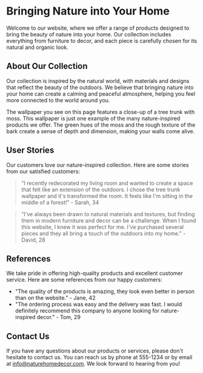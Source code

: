 <!--font:Montserrat-->

# Bringing Nature into Your Home

Welcome to our website, where we offer a range of products designed to bring the beauty of nature into your home. Our collection includes everything from furniture to decor, and each piece is carefully chosen for its natural and organic look.

## About Our Collection

Our collection is inspired by the natural world, with materials and designs that reflect the beauty of the outdoors. We believe that bringing nature into your home can create a calming and peaceful atmosphere, helping you feel more connected to the world around you.

The wallpaper you see on this page features a close-up of a tree trunk with moss. This wallpaper is just one example of the many nature-inspired products we offer. The green hues of the moss and the rough texture of the bark create a sense of depth and dimension, making your walls come alive.

## User Stories

Our customers love our nature-inspired collection. Here are some stories from our satisfied customers:

> "I recently redecorated my living room and wanted to create a space that felt like an extension of the outdoors. I chose the tree trunk wallpaper and it's transformed the room. It feels like I'm sitting in the middle of a forest!" - Sarah, 34

> "I've always been drawn to natural materials and textures, but finding them in modern furniture and decor can be a challenge. When I found this website, I knew it was perfect for me. I've purchased several pieces and they all bring a touch of the outdoors into my home." - David, 28

## References

We take pride in offering high-quality products and excellent customer service. Here are some references from our happy customers:

- "The quality of the products is amazing, they look even better in person than on the website." - Jane, 42
- "The ordering process was easy and the delivery was fast. I would definitely recommend this company to anyone looking for nature-inspired decor." - Tom, 29

## Contact Us

If you have any questions about our products or services, please don't hesitate to contact us. You can reach us by phone at 555-1234 or by email at info@naturehomedecor.com. We look forward to hearing from you!

<!--

Write me content for website with wallpaper which alt text is:

"A close-up of a tree trunk with moss"

The name/title of the page should not be 1:1 copy of the alt text but rather a real content of the website which is using this wallpaper.

- Use markdown format 
- Start with heading
- Heading should be short and concise
- The content should look like a real website 
- The website should not be about the wallpaper, wallpaper is just a related background
- Heading should be contain work "wallpaper" or "background"
- Include real sections like references, contact, user stories, etc. use things relevant to the page purpose.
- Feel free to use structure like headings, bullets, numbering, blockquotes, paragraphs, horizontal lines, etc.
- You can use formatting like bold or _italic_
- You can include UTF-8 emojis
- Links should be only #hash anchors (and you can refer to the document itself)
- Do not include images


---


# Nature-inspired Wallpaper for Your Home

Welcome to our website, where we offer a wide range of nature-inspired wallpapers for your home. Our wallpapers are designed to bring the beauty of the outdoors into your living space, creating a relaxing and calming atmosphere.

## About Our Wallpaper

Our wallpaper is made from high-quality materials that are durable and long-lasting. The design of each wallpaper is carefully chosen to create a natural and organic look, with textures and patterns that mimic the beauty of the natural world.

The wallpaper you see on this page features a close-up of a tree trunk with moss. This wallpaper is perfect for those who want to bring a touch of the forest into their home. The green hues of the moss and the rough texture of the bark create a sense of depth and dimension, making your walls come alive.

## User Stories

Our customers love our nature-inspired wallpapers. Here are some stories from our satisfied customers:

> "I recently redecorated my bedroom and wanted to create a peaceful and serene environment. I chose the tree trunk wallpaper and it's transformed my room. It feels like I'm sleeping in the middle of a forest!" - Sarah, 34

> "I've always loved the outdoors but live in a city apartment. When I found this wallpaper, I knew it was perfect for me. It's like having a little piece of nature right in my living room." - David, 28

## References

We take pride in offering high-quality products and excellent customer service. Here are some references from our happy customers:

- "The quality of the wallpaper is amazing, it looks even better in person than on the website." - Jane, 42
- "The ordering process was easy and the delivery was fast. I would definitely recommend this company to anyone looking for nature-inspired wallpaper." - Tom, 29

## Contact Us

If you have any questions about our products or services, please don't hesitate to contact us. You can reach us by phone at 555-1234 or by email at info@naturewallpaper.com. We look forward to hearing from you!


---


Heading should not include word "wallpaper". The website should not be about the wallpaper itself, wallpaper is just a related background, rewrite whole content.


---


# Bringing Nature into Your Home

Welcome to our website, where we offer a range of products designed to bring the beauty of nature into your home. Our collection includes everything from furniture to decor, and each piece is carefully chosen for its natural and organic look.

## About Our Collection

Our collection is inspired by the natural world, with materials and designs that reflect the beauty of the outdoors. We believe that bringing nature into your home can create a calming and peaceful atmosphere, helping you feel more connected to the world around you.

The wallpaper you see on this page features a close-up of a tree trunk with moss. This wallpaper is just one example of the many nature-inspired products we offer. The green hues of the moss and the rough texture of the bark create a sense of depth and dimension, making your walls come alive.

## User Stories

Our customers love our nature-inspired collection. Here are some stories from our satisfied customers:

> "I recently redecorated my living room and wanted to create a space that felt like an extension of the outdoors. I chose the tree trunk wallpaper and it's transformed the room. It feels like I'm sitting in the middle of a forest!" - Sarah, 34

> "I've always been drawn to natural materials and textures, but finding them in modern furniture and decor can be a challenge. When I found this website, I knew it was perfect for me. I've purchased several pieces and they all bring a touch of the outdoors into my home." - David, 28

## References

We take pride in offering high-quality products and excellent customer service. Here are some references from our happy customers:

- "The quality of the products is amazing, they look even better in person than on the website." - Jane, 42
- "The ordering process was easy and the delivery was fast. I would definitely recommend this company to anyone looking for nature-inspired decor." - Tom, 29

## Contact Us

If you have any questions about our products or services, please don't hesitate to contact us. You can reach us by phone at 555-1234 or by email at info@naturehomedecor.com. We look forward to hearing from you!

-->

